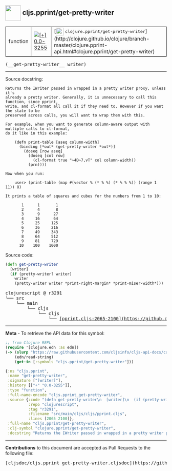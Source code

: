 ## <img width="48px" valign="middle" src="http://i.imgur.com/Hi20huC.png"> cljs.pprint/get-pretty-writer

 <table border="1">
<tr>

<td>function</td>
<td><a href="https://github.com/cljsinfo/cljs-api-docs/tree/0.0-3255"><img valign="middle" alt="[+] 0.0-3255" src="https://img.shields.io/badge/+-0.0--3255-lightgrey.svg"></a> </td>
<td>
[<img height="24px" valign="middle" src="http://i.imgur.com/1GjPKvB.png"> <samp>clojure.pprint/get-pretty-writer</samp>](http://clojure.github.io/clojure/branch-master/clojure.pprint-api.html#clojure.pprint/get-pretty-writer)
</td>
</tr>
</table>

 <samp>
(__get-pretty-writer__ writer)<br>
</samp>

---




Source docstring:

```
Returns the IWriter passed in wrapped in a pretty writer proxy, unless it's
already a pretty writer. Generally, it is unnecessary to call this function, since pprint,
write, and cl-format all call it if they need to. However if you want the state to be
preserved across calls, you will want to wrap them with this.

For example, when you want to generate column-aware output with multiple calls to cl-format,
do it like in this example:

    (defn print-table [aseq column-width]
      (binding [*out* (get-pretty-writer *out*)]
        (doseq [row aseq]
          (doseq [col row]
            (cl-format true "~4D~7,vT" col column-width))
          (prn))))

Now when you run:

    user> (print-table (map #(vector % (* % %) (* % % %)) (range 1 11)) 8)

It prints a table of squares and cubes for the numbers from 1 to 10:

       1      1       1
       2      4       8
       3      9      27
       4     16      64
       5     25     125
       6     36     216
       7     49     343
       8     64     512
       9     81     729
      10    100    1000
```

Source code:

```clj
(defn get-pretty-writer
  [writer]
  (if (pretty-writer? writer)
    writer
    (pretty-writer writer *print-right-margin* *print-miser-width*)))
```

 <pre>
clojurescript @ r3291
└── src
    └── main
        └── cljs
            └── cljs
                └── <ins>[pprint.cljs:2065-2100](https://github.com/clojure/clojurescript/blob/r3291/src/main/cljs/cljs/pprint.cljs#L2065-L2100)</ins>
</pre>


---

__Meta__ - To retrieve the API data for this symbol:

```clj
;; from Clojure REPL
(require '[clojure.edn :as edn])
(-> (slurp "https://raw.githubusercontent.com/cljsinfo/cljs-api-docs/catalog/cljs-api.edn")
    (edn/read-string)
    (get-in [:symbols "cljs.pprint/get-pretty-writer"]))
```

```clj
{:ns "cljs.pprint",
 :name "get-pretty-writer",
 :signature ["[writer]"],
 :history [["+" "0.0-3255"]],
 :type "function",
 :full-name-encode "cljs.pprint_get-pretty-writer",
 :source {:code "(defn get-pretty-writer\n  [writer]\n  (if (pretty-writer? writer)\n    writer\n    (pretty-writer writer *print-right-margin* *print-miser-width*)))",
          :repo "clojurescript",
          :tag "r3291",
          :filename "src/main/cljs/cljs/pprint.cljs",
          :lines [2065 2100]},
 :full-name "cljs.pprint/get-pretty-writer",
 :clj-symbol "clojure.pprint/get-pretty-writer",
 :docstring "Returns the IWriter passed in wrapped in a pretty writer proxy, unless it's\nalready a pretty writer. Generally, it is unnecessary to call this function, since pprint,\nwrite, and cl-format all call it if they need to. However if you want the state to be\npreserved across calls, you will want to wrap them with this.\n\nFor example, when you want to generate column-aware output with multiple calls to cl-format,\ndo it like in this example:\n\n    (defn print-table [aseq column-width]\n      (binding [*out* (get-pretty-writer *out*)]\n        (doseq [row aseq]\n          (doseq [col row]\n            (cl-format true \"~4D~7,vT\" col column-width))\n          (prn))))\n\nNow when you run:\n\n    user> (print-table (map #(vector % (* % %) (* % % %)) (range 1 11)) 8)\n\nIt prints a table of squares and cubes for the numbers from 1 to 10:\n\n       1      1       1\n       2      4       8\n       3      9      27\n       4     16      64\n       5     25     125\n       6     36     216\n       7     49     343\n       8     64     512\n       9     81     729\n      10    100    1000"}

```

---

__Contributions__ to this document are accepted as Pull Requests to the following file:

 <pre>
[cljsdoc/cljs.pprint_get-pretty-writer.cljsdoc](https://github.com/cljsinfo/cljs-api-docs/blob/master/cljsdoc/cljs.pprint_get-pretty-writer.cljsdoc)
</pre>

